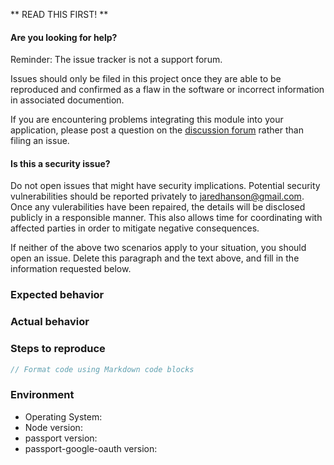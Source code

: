 ** READ THIS FIRST! **

#### Are you looking for help?

Reminder: The issue tracker is not a support forum.

Issues should only be filed in this project once they are able to be reproduced
and confirmed as a flaw in the software or incorrect information in associated
documention.

If you are encountering problems integrating this module into your application,
please post a question on the [discussion forum](https://github.com/passport/discuss)
rather than filing an issue.

#### Is this a security issue?

Do not open issues that might have security implications.  Potential security
vulnerabilities should be reported privately to jaredhanson@gmail.com.  Once any
vulerabilities have been repaired, the details will be disclosed publicly in a
responsible manner.  This also allows time for coordinating with affected parties
in order to mitigate negative consequences.


If neither of the above two scenarios apply to your situation, you should open
an issue.  Delete this paragraph and the text above, and fill in the information
requested below.

<!-- Provide a brief summary of the issue in the title field above. -->

<!-- Provide a detailed description of your use case, including as much -->
<!-- detail as possible about what you are trying to accomplish and why. -->

### Expected behavior
<!-- Provide a detailed description of how you expected the software to -->
<!-- behave. -->

### Actual behavior
<!-- Provide a detailed description of how the software actually behaved, -->
<!-- including any rationale for why that behavior is incorrect. -->

### Steps to reproduce
<!-- Provide an unambiguous series of steps that can be used to reproduce -->
<!-- this issue, including any code if applicable. -->

```js
// Format code using Markdown code blocks
```

### Environment

* Operating System: 
* Node version: <!-- $ node -v -->
* passport version: <!-- $ npm list passport -->
* passport-google-oauth version: <!-- $ npm list passport-google-oauth -->
